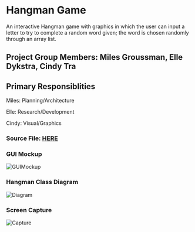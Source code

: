 # Hangman Game
An interactive Hangman game with graphics in which the user can input a letter to try to complete a random word given; the word is chosen randomly through an array list.

## Project Group Members: Miles Groussman, Elle Dykstra, Cindy Tra

## Primary Responsiblities 
Miles: Planning/Architecture

Elle: Research/Development

Cindy: Visual/Graphics

### Source File: [HERE]()

### GUI Mockup
![GUIMockup](https://github.com/cindydtra/HangmanApp/blob/main/Images/HangmanGUI.png)

### Hangman Class Diagram
![Diagram](https://github.com/cindydtra/HangmanApp/blob/7c9669c07d2571dc54187eade15cfbc82654fbb5/Images/HangmanDiagram.png)

### Screen Capture
![Capture](https://github.com/cindydtra/HangmanApp/blob/e52e0e9996acbafc2cc96c6e3386513928101b2e/Images/Hangman%20Screen%20Capture.png)
